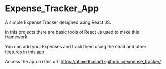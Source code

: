 # Expense_Tracker_App

A simple Expense Tracker designed using React JS.

In this projects there are basic tools of React Js used to make this framework

You can add your Expenses and track them using the chart and other features in this app
 
Access the app on this url: https://ahmedhasan17.github.io/expense_tracker/
